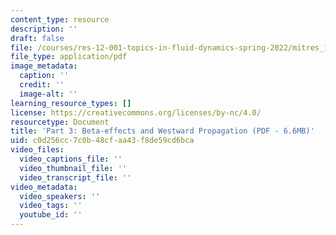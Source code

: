 ```yaml
---
content_type: resource
description: ''
draft: false
file: /courses/res-12-001-topics-in-fluid-dynamics-spring-2022/mitres_12_001_act_p3.pdf
file_type: application/pdf
image_metadata:
  caption: ''
  credit: ''
  image-alt: ''
learning_resource_types: []
license: https://creativecommons.org/licenses/by-nc/4.0/
resourcetype: Document
title: 'Part 3: Beta-effects and Westward Propagation (PDF - 6.6MB)'
uid: c0d256cc-7c0b-48cf-aa43-f8de59cd6bca
video_files:
  video_captions_file: ''
  video_thumbnail_file: ''
  video_transcript_file: ''
video_metadata:
  video_speakers: ''
  video_tags: ''
  youtube_id: ''
---
```

